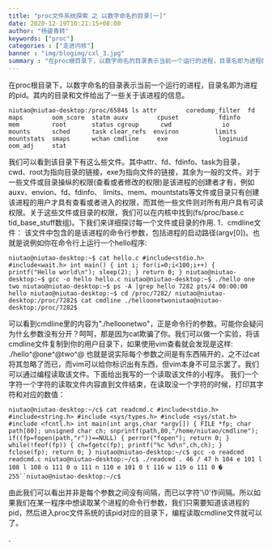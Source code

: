 ```yaml
---
title: "proc文件系统探索 之 以数字命名的目录[一]"
date: 2020-12-19T10:21:15+08:00
author: "杨骏青转"
keywords: ["proc"]
categories : ["走进内核"]
banner : "img/blogimg/cxl_3.jpg"
summary : "在proc根目录下，以数字命名的目录表示当前一个运行的进程，目录名即为进程的pid。其内的目录和文件给出了一些关于该进程的信息。"
---
```


在proc根目录下，以数字命名的目录表示当前一个运行的进程，目录名即为进程的pid。其内的目录和文件给出了一些关于该进程的信息。

```
niutao@niutao-desktop:/proc/6584$ ls attr        coredump_filter  fd        maps        oom_score  statm auxv        cpuset           fdinfo    mem         root       status cgroup      cwd              io        mounts      sched      task clear_refs  environ          limits    mountstats  smaps      wchan cmdline     exe              loginuid  oom_adj     stat
```

我们可以看到该目录下有这么些文件。其中attr、fd、fdinfo、task为目录，cwd、root为指向目录的链接，exe为指向文件的链接，其余为一般的文件。对于一些文件或目录操纵的权限(查看或者修改的权限)是该进程的创建者才有，例如auxv、envion、fd、fdinfo、 limits、mem、mountstats等文件或目录只有创建该进程的用户才具有查看或者进入的权限，而其他一些文件则对所有用户具有可读权限。关于这些文件或目录的权限，我们可以在内核中找到(fs/proc/base.c tid_base_stuff数组)。下我们来详细探讨每一个文件或目录的作用. 1．cmdline文件： 该文件中包含的是该进程的命令行参数，包括进程的启动路径(argv[0])。也就是说例如你在命令行上运行一个hello程序:

```
niutao@niutao-desktop:~$ cat hello.c #include<stdio.h> #include<wait.h> int main() { int i; for(i=0;i<100;i++) { printf("Hello world\n"); sleep(2); } return 0; } niutao@niutao-desktop:~$ gcc -o hello hello.c niutao@niutao-desktop:~$ ./hello one two niutao@niutao-desktop:~$ ps -A |grep hello 7282 pts/4 00:00:00 hello niutao@niutao-desktop:~$ cd /proc/7282/ niutao@niutao-desktop:/proc/7282$ cat cmdline ./helloonetwoniutao@niutao-desktop:/proc/7282$
```

可以看到cmdline里的内容为"./helloonetwo"，正是命令行的参数。可能你会疑问为什幺参数没有分开？呵呵，那是因为cat欺骗了你。我们可以做一个实验，将该cmdline文件复制到你的用户目录下，如果使用vim查看就会发现是这样: ./hello^@one^@two^@ 也就是说实际每个参数之间是有东西隔开的，之不过cat将其忽略了而已，而vim可以给你标识出有东西，但vim本身不可显示罢了。我们可以通过编程读取该文件。下面给出我写的一个读取该文件的小程序。 我们一个字符一个字符的读取文件内容直到文件结束，在读取没一个字符的时候，打印其字符和对应的数值：

```
niutao@niutao-desktop:~/c$ cat readcmd.c #include<stdio.h> #include<string.h> #include <sys/types.h> #include <sys/stat.h> #include <fcntl.h> int main(int args,char *argv[]) { FILE *fp; char path[80]; unsigned char ch; snprintf(path,80,"/home/niutao/cmdline"); if((fp=fopen(path,"r"))==NULL) { perror("fopen"); return 0; } while(!feof(fp)) { ch=fgetc(fp); printf("%c %d\n",ch,ch); } fclose(fp); return 0; } niutao@niutao-desktop:~/c$ gcc -o readcmd readcmd.c niutao@niutao-desktop:~/c$ ./readcmd . 46 / 47 h 104 e 101 l 108 l 108 o 111 0 o 111 n 110 e 101 0 t 116 w 119 o 111 0 � 255``niutao@niutao-desktop:~/c$
```

由此我们可以看出并非是每个参数之间没有间隔，而已以字符'\0'作间隔。所以如果我们在某一程序中想读取某个进程的命令行参数，我们只需要知道该进程的pid，然后进入proc文件系统的该pid对应的目录下，编程读取cmdline文件就可以了。

.